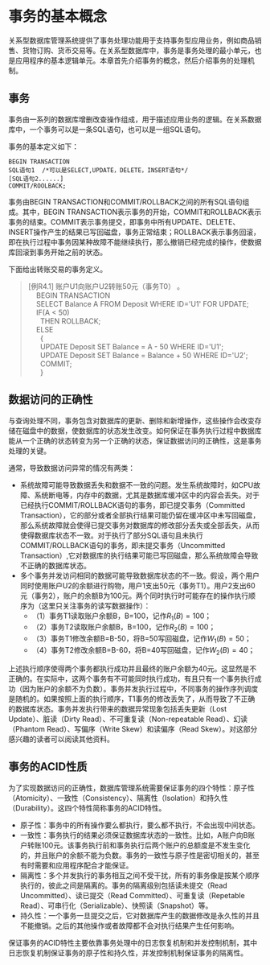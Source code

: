 # 事务的基本概念

关系型数据库管理系统提供了事务处理功能用于支持事务型应用业务，例如商品销售、货物订购、货币交易等。在关系型数据库中，事务是事务处理的最小单元，也是应用程序的基本逻辑单元。本章首先介绍事务的概念，然后介绍事务的处理机制。


## 事务

事务由一系列的数据库增删改查操作组成，用于描述应用业务的逻辑。在关系数据库中，一个事务可以是一条SQL语句，也可以是一组SQL语句。

事务的基本定义如下：

```bson
BEGIN TRANSACTION 
SQL语句1  /*可以是SELECT,UPDATE，DELETE，INSERT语句*/
[SQL语句2......]
COMMIT/ROOLBACK;
```
事务由BEGIN TRANSACTION和COMMIT/ROLLBACK之间的所有SQL语句组成。其中，BEGIN TRANSACTION表示事务的开始，COMMIT和ROLLBACK表示事务的结束。COMMIT表示事务提交，即事务中所有UPDATE、DELETE、INSERT操作产生的结果已写回磁盘，事务正常结束；ROLLBACK表示事务回滚，即在执行过程中事务因某种故障不能继续执行，那么撤销已经完成的操作，使数据库回滚到事务开始之前的状态。

下面给出转账交易的事务定义。

> [例R4.1] 账户U1向账户U2转账50元（事务T0） 。<br>
> &nbsp;&nbsp;&nbsp;&nbsp;BEGIN TRANSACTION <br>
> &nbsp;&nbsp;&nbsp;&nbsp;SELECT Balance A FROM Deposit WHERE ID='U1' FOR UPDATE;<br>
> &nbsp;&nbsp;&nbsp;&nbsp;IF(A < 50) <br>
> &nbsp;&nbsp;&nbsp;&nbsp;&nbsp;&nbsp;THEN ROLLBACK; <br>
> &nbsp;&nbsp;&nbsp;&nbsp;ELSE<br>
> &nbsp;&nbsp;&nbsp;&nbsp;&nbsp;&nbsp;{<br>
> &nbsp;&nbsp;&nbsp;&nbsp;&nbsp;&nbsp;UPDATE Deposit SET  Balance = A - 50 WHERE ID='U1';<br>
> &nbsp;&nbsp;&nbsp;&nbsp;&nbsp;&nbsp;UPDATE Deposit SET  Balance = Balance + 50 WHERE ID='U2';<br>
> &nbsp;&nbsp;&nbsp;&nbsp;&nbsp;&nbsp;COMMIT;<br>
> &nbsp;&nbsp;&nbsp;&nbsp;&nbsp;&nbsp;}<br>


## 数据访问的正确性
与查询处理不同，事务包含对数据库的更新、删除和新增操作，这些操作会改变存储在磁盘中的数据，使数据库的状态发生改变。如何保证在事务执行过程中数据库能从一个正确的状态转变为另一个正确的状态，保证数据访问的正确性，这是事务处理的关键。

通常，导致数据访问异常的情况有两类：

* 系统故障可能导致数据丢失和数据不一致的问题。发生系统故障时，如CPU故障、系统断电等，内存中的数据，尤其是数据库缓冲区中的内容会丢失。对于已经执行COMMIT/ROLLBACK语句的事务，即已提交事务（Committed Transaction），它的部分或者全部执行结果可能仍留在缓冲区中未写回磁盘，那么系统故障就会使得已提交事务对数据库的修改部分丢失或全部丢失，从而使得数据库状态不一致。对于执行了部分SQL语句且未执行COMMIT/ROLLBACK语句的事务，即未提交事务（Uncommitted Transaction）,它对数据库的执行结果可能已写回磁盘，那么系统故障会导致不正确的数据库状态。
* 多个事务并发访问相同的数据可能导致数据库状态的不一致。假设，两个用户同时使用账户U2的余额进行购物，用户1支出50元（事务T1）。用户2支出60元（事务2），账户的余额B为100元。两个同时执行时可能存在的操作执行顺序为（这里只关注事务的读写数据操作）： 
    - （1）事务T1读取账户余额B，B=100，记作$R_1(B)=100$；
    - （2）事务T2读取账户余额B，B=100，记作$R_2(B)=100$；
    - （3）事务T1修改余额B=B-50，将B=50写回磁盘，记作$W_1(B)=50$；
    - （4）事务T2修改余额B=B-60，将B=40写回磁盘，记作$W_2(B)=40$；

上述执行顺序使得两个事务都执行成功并且最终的账户余额为40元。这显然是不正确的。在实际中，这两个事务有不可能同时执行成功，有且只有一个事务执行成功（因为账户的余额不为负数）。事务并发执行过程中，不同事务的操作序列调度是随机的。如果按照上面的执行顺序，T1事务的修改丢失了，从而导致了不正确的数据库状态。事务并发执行带来的数据异常现象包括丢失更新（Lost Update）、脏读（Dirty Read）、不可重复读（Non-repeatable Read）、幻读（Phantom Read）、写偏序（Write Skew）和读偏序（Read Skew）。对这部分感兴趣的读者可以阅读其他资料。


## 事务的ACID性质

为了实现数据访问的正确性，数据库管理系统需要保证事务的四个特性：原子性（Atomicity）、一致性（Consistency）、隔离性（Isolation）和持久性（Durability）。这四个特性简称事务的ACID特性。

* 原子性：事务中的所有操作要么都执行，要么都不执行，不会出现中间状态。
* 一致性：事务执行的结果必须保证数据库状态的一致性。比如，A账户向B账户转账100元。该事务执行前和事务执行后两个账户的总额度是不发生变化的，并且账户的余额不能为负数。事务的一致性与原子性是密切相关的，甚至有时需要和应用程序配合才能保证。
* 隔离性：多个并发执行的事务相互之间不受干扰，所有的事务像是按某个顺序执行的，彼此之间是隔离的。事务的隔离级别包括读未提交（Read Uncommitted）、读已提交（Read Committed）、可重复读（Repetable Read）、可串行化（Serializable）、快照读（Snapshot）等。
* 持久性：一个事务一旦提交之后，它对数据库产生的数据修改是永久性的并且不能撤销。之后的其他操作或者故障都不会对执行结果产生任何影响。

保证事务的ACID特性主要依靠事务处理中的日志恢复机制和并发控制机制，其中日志恢复机制保证事务的原子性和持久性，并发控制机制保证事务的隔离性。



















